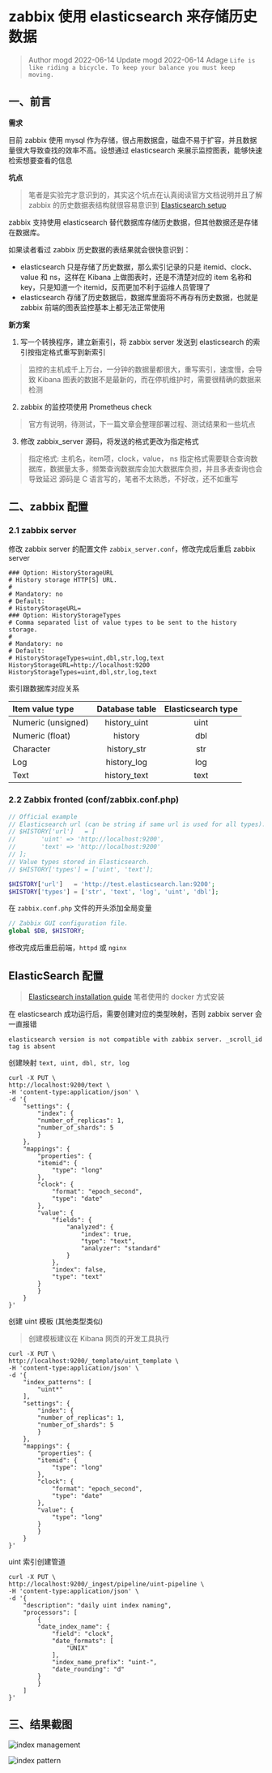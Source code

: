 # zabbix 使用 elasticsearch 来存储历史数据

> Author mogd 2022-06-14
> Update mogd 2022-06-14
> Adage `Life is like riding a bicycle. To keep your balance you must keep moving.`

## 一、前言

**需求**

目前 zabbix 使用 mysql 作为存储，很占用数据盘，磁盘不易于扩容，并且数据量很大导致查找的效率不高。设想通过 elasticsearch 来展示监控图表，能够快速检索想要查看的信息

**坑点**

> 笔者是实验完才意识到的，其实这个坑点在认真阅读官方文档说明并且了解 zabbix 的历史数据表结构就很容易意识到
> [Elasticsearch setup](https://www.zabbix.com/documentation/current/en/manual/appendix/install/elastic_search_setup)

zabbix 支持使用 elasticsearch 替代数据库存储历史数据，但其他数据还是存储在数据库。

如果读者看过 zabbix 历史数据的表结果就会很快意识到：
- elasticsearch 只是存储了历史数据，那么索引记录的只是 itemid、clock、value 和 ns，这样在 Kibana 上做图表时，还是不清楚对应的 item 名称和 key，只是知道一个 itemid，反而更加不利于运维人员管理了
- elasticsearch 存储了历史数据后，数据库里面将不再存有历史数据，也就是 zabbix 前端的图表监控基本上都无法正常使用

**新方案**

1. 写一个转换程序，建立新索引，将 zabbix server 发送到 elasticsearch 的索引按指定格式重写到新索引
> 监控的主机成千上万台，一分钟的数据量都很大，重写索引，速度慢，会导致 Kibana 图表的数据不是最新的，而在停机维护时，需要很精确的数据来检测
2. zabbix 的监控项使用 Prometheus check
> 官方有说明，待测试，下一篇文章会整理部署过程、测试结果和一些坑点
3.  修改 zabbix_server 源码，将发送的格式更改为指定格式
> 指定格式: 主机名，item项，clock，value， ns
> 指定格式需要联合查询数据库，数据量太多，频繁查询数据库会加大数据库负担，并且多表查询也会导致延迟
> 源码是 C 语言写的，笔者不太熟悉，不好改，还不如重写

## 二、zabbix 配置

### 2.1 zabbix server

修改 zabbix server 的配置文件 `zabbix_server.conf`，修改完成后重启 zabbix server

```shell
### Option: HistoryStorageURL
# History storage HTTP[S] URL.
#
# Mandatory: no
# Default:
# HistoryStorageURL= 
### Option: HistoryStorageTypes
# Comma separated list of value types to be sent to the history storage.
#
# Mandatory: no
# Default:
# HistoryStorageTypes=uint,dbl,str,log,text
HistoryStorageURL=http://localhost:9200
HistoryStorageTypes=uint,dbl,str,log,text
```

索引跟数据库对应关系

| Item value type | Database table      |Elasticsearch type |
|:---------------| :------------------:|:-----------------:|
| Numeric (unsigned)	| history_uint	| uint| 
| Numeric (float)	| history	| dbl| 
| Character	| history_str	| str| 
| Log	| history_log	| log| 
| Text	| history_text	| text| 

### 2.2 Zabbix fronted (conf/zabbix.conf.php)

```php
// Official example
// Elasticsearch url (can be string if same url is used for all types).
// $HISTORY['url']   = [
//       'uint' => 'http://localhost:9200',
//       'text' => 'http://localhost:9200'
// ];
// Value types stored in Elasticsearch.
// $HISTORY['types'] = ['uint', 'text'];

$HISTORY['url']   = 'http://test.elasticsearch.lan:9200';
$HISTORY['types'] = ['str', 'text', 'log', 'uint', 'dbl'];
```

在 `zabbix.conf.php` 文件的开头添加全局变量

```php
// Zabbix GUI configuration file.
global $DB, $HISTORY;
```

修改完成后重启前端，`httpd` 或 `nginx`

## ElasticSearch 配置

> [Elasticsearch installation guide](https://www.elastic.co/guide/en/elasticsearch/reference/current/setup.html)
> 笔者使用的 docker 方式安装

在 elasticsearch 成功运行后，需要创建对应的类型映射，否则 zabbix server 会一直报错 

```shell
elasticsearch version is not compatible with zabbix server. _scroll_id tag is absent
```

创建映射 `text, uint, dbl, str, log`

```shell
curl -X PUT \
http://localhost:9200/text \
-H 'content-type:application/json' \
-d '{
    "settings": {
        "index": {
        "number_of_replicas": 1,
        "number_of_shards": 5
        }
    },
    "mappings": {
        "properties": {
        "itemid": {
            "type": "long"
        },
        "clock": {
            "format": "epoch_second",
            "type": "date"
        },
        "value": {
            "fields": {
                "analyzed": {
                    "index": true,
                    "type": "text",
                    "analyzer": "standard"
                }
            },
            "index": false,
            "type": "text"
        }
        }
    }
}'
```

创建 uint 模板 (其他类型类似)
> 创建模板建议在 Kibana 网页的开发工具执行

```shell
curl -X PUT \
http://localhost:9200/_template/uint_template \
-H 'content-type:application/json' \
-d '{
    "index_patterns": [
        "uint*"
    ],
    "settings": {
        "index": {
        "number_of_replicas": 1,
        "number_of_shards": 5
        }
    },
    "mappings": {
        "properties": {
        "itemid": {
            "type": "long"
        },
        "clock": {
            "format": "epoch_second",
            "type": "date"
        },
        "value": {
            "type": "long"
        }
        }
    }
}'
```

uint 索引创建管道

```shell
curl -X PUT \
http://localhost:9200/_ingest/pipeline/uint-pipeline \
-H 'content-type:application/json' \
-d '{
    "description": "daily uint index naming",
    "processors": [
        {
        "date_index_name": {
            "field": "clock",
            "date_formats": [
                "UNIX"
            ],
            "index_name_prefix": "uint-",
            "date_rounding": "d"
        }
        }
    ]
}'
```

## 三、结果截图

![index management](./images/Kibana_index_management.png)

![index pattern](./images/Kibana_index_pattern.png)